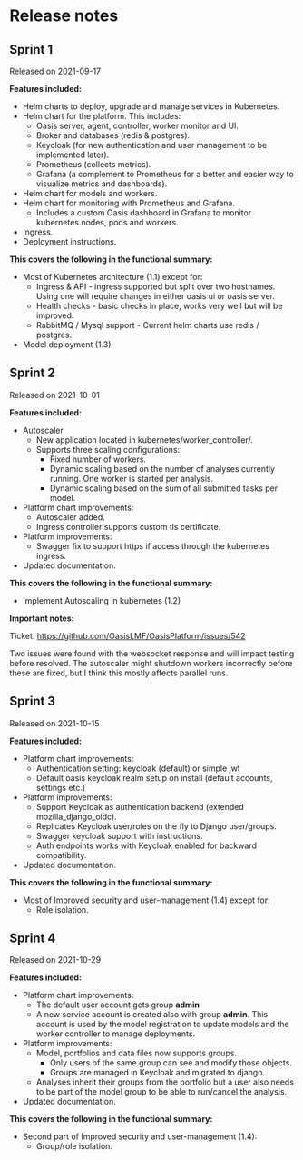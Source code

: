 # Release notes

## Sprint 1

Released on 2021-09-17

**Features included:**

* Helm charts to deploy, upgrade and manage services in Kubernetes.
* Helm chart for the platform. This includes:
    * Oasis server, agent, controller, worker monitor and UI.
    * Broker and databases (redis & postgres).
    * Keycloak (for new authentication and user management to be implemented later).
    * Prometheus (collects metrics).
    * Grafana (a complement to Prometheus for a better and easier way to visualize metrics and dashboards).
* Helm chart for models and workers.
* Helm chart for monitoring with Prometheus and Grafana.
    * Includes a custom Oasis dashboard in Grafana to monitor kubernetes nodes, pods and workers.
* Ingress.
* Deployment instructions.

**This covers the following in the functional summary:**

* Most of Kubernetes architecture (1.1) except for:
    * Ingress & API - ingress supported but split over two hostnames. Using one will require changes in either oasis ui
      or oasis server.
    * Health checks - basic checks in place, works very well but will be improved.
    * RabbitMQ / Mysql support - Current helm charts use redis / postgres.
* Model deployment (1.3)

## Sprint 2

Released on 2021-10-01

**Features included:**

* Autoscaler
    * New application located in kubernetes/worker_controller/.
    * Supports three scaling configurations:
        * Fixed number of workers.
        * Dynamic scaling based on the number of analyses currently running. One worker is started per analysis.
        * Dynamic scaling based on the sum of all submitted tasks per model.
* Platform chart improvements:
    * Autoscaler added.
    * Ingress controller supports custom tls certificate.
* Platform improvements:
    * Swagger fix to support https if access through the kubernetes ingress.
* Updated documentation.

**This covers the following in the functional summary:**

* Implement Autoscaling in kubernetes (1.2)

**Important notes:**

Ticket: https://github.com/OasisLMF/OasisPlatform/issues/542

Two issues were found with the websocket response and will impact testing before resolved. The autoscaler might shutdown
workers incorrectly before these are fixed, but I think this mostly affects parallel runs.

## Sprint 3

Released on 2021-10-15

**Features included:**

* Platform chart improvements:
    * Authentication setting: keycloak (default) or simple jwt
    * Default oasis keycloak realm setup on install (default accounts, settings etc.)
* Platform improvements:
    * Support Keycloak as authentication backend (extended mozilla_django_oidc).
    * Replicates Keycloak user/roles on the fly to Django user/groups.
    * Swagger keycloak support with instructions.
    * Auth endpoints works with Keycloak enabled for backward compatibility.
* Updated documentation.

**This covers the following in the functional summary:**

* Most of Improved security and user-management (1.4) except for:
    * Role isolation.

## Sprint 4

Released on 2021-10-29

**Features included:**

* Platform chart improvements:
    * The default user account gets group **admin**
    * A new service account is created also with group **admin**. This account is used by the model registration to
      update models and the worker controller to manage deployments.
* Platform improvements:
    * Model, portfolios and data files now supports groups.
        * Only users of the same group can see and modify those objects.
        * Groups are managed in Keycloak and migrated to django.
    * Analyses inherit their groups from the portfolio but a user also needs to be part of the model group to be
      able to run/cancel the analysis.
* Updated documentation.

**This covers the following in the functional summary:**

* Second part of Improved security and user-management (1.4):
    * Group/role isolation.
